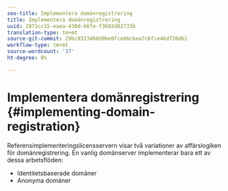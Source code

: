 ```yaml
---
seo-title: Implementera domänregistrering
title: Implementera domänregistrering
uuid: 2871cc15-eaea-430d-b6fe-f3692d82733b
translation-type: tm+mt
source-git-commit: 29bc8323460d9be0fce66cbea7c6fce46df20d61
workflow-type: tm+mt
source-wordcount: '37'
ht-degree: 0%

---
```



# Implementera domänregistrering {#implementing-domain-registration}

Referensimplementeringslicensservern visar två variationer av affärslogiken för domänregistrering. En vanlig domänserver implementerar bara ett av dessa arbetsflöden:

* Identitetsbaserade domäner
* Anonyma domäner

